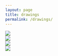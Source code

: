 ```yaml
---
layout: page
title: drawings
permalink: /drawings/
---
```


<!-- <div class="img_row">
  <img class="col two" src="/img/kae.jpg"/>
</div> -->

<img src="{{ site.baseurl }}/img/terminal_1.jpg">


<br>

<img src="{{ site.baseurl }}/img/terminal_2.jpg">


<br>

<img src="{{ site.baseurl }}/img/times_square.jpg">


<br>

<img src="{{ site.baseurl }}/img/psychological_noise_1.jpg">


<br>
